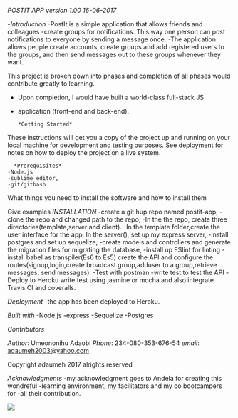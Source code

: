 *POSTIT APP version 1.00 16-06-2017*

-*Introduction*
-PostIt is a simple application that allows friends and colleagues 
-create groups for notifications. This way one person can post notifications to everyone by sending a message once. 
-The application allows people create accounts, create groups
 and add registered users to the groups, and then send messages out to these groups whenever they want.
 
This project is broken down into phases and completion of all phases would contribute greatly to  learning.
- Upon completion, I would have built a world-class full-stack JS 
- application (front-end and back-end).

      *Getting Started*

These instructions will get you a copy of the project up and running on your local machine for development and testing purposes. See deployment for notes on how to deploy the project on a live system.

      *Prerequisites*
    -Node.js
    -sublime editor,
    -git/gitbash


What things you need to install the software and how to install them

Give examples
*INSTALLATION*
-create a git hup repo named postit-app,
-clone the repo and changed path to the repo,
-In the the repo,  create three directories(template,server and client).
-In the template folder,create the user interface for the app. 
In the server(), set up my express server, 
-install postgres and  set up sequelize, 
-create  models and controllers and generate the migration files
for migrating the database, 
-install up ESlint for linting
-install  babel as transpiler(Es6 to Es5)
create the API and configure the routes(signup,login,create  broadcast group,adduser to a group,retrieve messages, send messages).
-Test with postman
-write test to test the API
-Deploy to Heroku
write test using jasmine or mocha and also integrate Travis CI and coveralls.

*Deployment*
-the app has been deployed to Heroku.

*Built with*
-Node.js
-express
-Sequelize
-Postgres

*Contributors*


*Author*: Umeononihu Adaobi
*Phone*: 234-080-353-676-54
*email*: adaumeh2003@yahoo.com


Copyright adaumeh 2017 alrights reserved


*Acknowledgments*
-my acknowledgment goes to  Andela for creating this wondreful 
-learning environment, my facilitators and my co bootcampers for -all their contribution.

<a href="https://codeclimate.com/github/codeclimate/codeclimate"><img src="https://codeclimate.com/github/codeclimate/codeclimate/badges/gpa.svg" /></a>